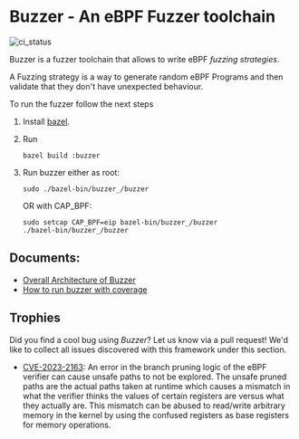 # Buzzer - An eBPF Fuzzer toolchain

![ci_status](https://github.com/thatjiaozi/buzzer/actions/workflows/ci.yml/badge.svg)


Buzzer is a fuzzer toolchain that allows to write eBPF _fuzzing strategies_.

A Fuzzing strategy is a way to generate random eBPF Programs and then validate
that they don't have unexpected behaviour.

To run the fuzzer follow the next steps

1. Install [bazel](https://bazel.build/).
1. Run 
    ```
    bazel build :buzzer
    ```
1. Run buzzer either as root:
    ```
    sudo ./bazel-bin/buzzer_/buzzer
    ```
   
   OR with CAP_BPF:

    ```
    sudo setcap CAP_BPF=eip bazel-bin/buzzer_/buzzer
    ./bazel-bin/buzzer_/buzzer
    ```
## Documents:

* [Overall Architecture of Buzzer](docs/architecture/architecture.md)
* [How to run buzzer with coverage](docs/guides/running_with_coverage.md)

## Trophies
Did you find a cool bug using _Buzzer_? Let us know via a pull request! 
We'd like to collect all issues discovered with this framework under this
section.

* [CVE-2023-2163](https://git.kernel.org/pub/scm/linux/kernel/git/torvalds/linux.git/commit/?id=71b547f561247897a0a14f3082730156c0533fed):
  An error in the branch pruning logic of the eBPF verifier can cause unsafe
  paths to not be explored. The unsafe pruned paths are the actual paths taken
  at runtime which causes a mismatch in what the verifier thinks the values of 
  certain registers are versus what they actually are. This mismatch can be
  abused to read/write arbitrary memory in the kernel by using the confused
  registers as base registers for memory operations.
